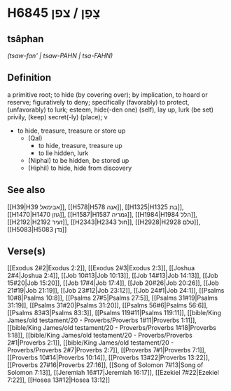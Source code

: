 # H6845 צָפַן / צפן

## tsâphan

_(tsaw-fan' | tsaw-PAHN | tsa-FAHN)_

## Definition

a primitive root; to hide (by covering over); by implication, to hoard or reserve; figuratively to deny; specifically (favorably) to protect, (unfavorably) to lurk; esteem, hide(-den one) (self), lay up, lurk (be set) privily, (keep) secret(-ly) (place); v

- to hide, treasure, treasure or store up
  - (Qal)
    - to hide, treasure, treasure up
    - to lie hidden, lurk
  - (Niphal) to be hidden, be stored up
  - (Hiphil) to hide, hide from discovery

## See also

[[H39|H39 אבימאל]], [[H578|H578 אנה]], [[H1325|H1325 בת]], [[H1470|H1470 גוזן]], [[H1587|H1587 גמריה]], [[H1984|H1984 הלל]], [[H2192|H2192 זעיר]], [[H2343|H2343 חול]], [[H2928|H2928 טלם]], [[H5083|H5083 נדן]]

## Verse(s)

[[Exodus 2#2|Exodus 2:2]], [[Exodus 2#3|Exodus 2:3]], [[Joshua 2#4|Joshua 2:4]], [[Job 10#13|Job 10:13]], [[Job 14#13|Job 14:13]], [[Job 15#20|Job 15:20]], [[Job 17#4|Job 17:4]], [[Job 20#26|Job 20:26]], [[Job 21#19|Job 21:19]], [[Job 23#12|Job 23:12]], [[Job 24#1|Job 24:1]], [[Psalms 10#8|Psalms 10:8]], [[Psalms 27#5|Psalms 27:5]], [[Psalms 31#19|Psalms 31:19]], [[Psalms 31#20|Psalms 31:20]], [[Psalms 56#6|Psalms 56:6]], [[Psalms 83#3|Psalms 83:3]], [[Psalms 119#11|Psalms 119:11]], [[bible/King James/old testament/20 - Proverbs/Proverbs 1#11|Proverbs 1:11]], [[bible/King James/old testament/20 - Proverbs/Proverbs 1#18|Proverbs 1:18]], [[bible/King James/old testament/20 - Proverbs/Proverbs 2#1|Proverbs 2:1]], [[bible/King James/old testament/20 - Proverbs/Proverbs 2#7|Proverbs 2:7]], [[Proverbs 7#1|Proverbs 7:1]], [[Proverbs 10#14|Proverbs 10:14]], [[Proverbs 13#22|Proverbs 13:22]], [[Proverbs 27#16|Proverbs 27:16]], [[Song of Solomon 7#13|Song of Solomon 7:13]], [[Jeremiah 16#17|Jeremiah 16:17]], [[Ezekiel 7#22|Ezekiel 7:22]], [[Hosea 13#12|Hosea 13:12]]